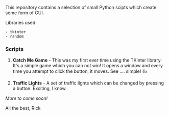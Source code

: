 This repository contains a selection of small Python scipts which create some form of GUI. 

Libraries used:
```
- tkinter
- random
```

### Scripts 
1) **Catch Me Game** - This was my first ever time using the TKinter library.  It's a simple game which you can not win! It opens a window and every time you attempt to click the button, it moves. See .... simple! :+1:

2) **Traffic Lights** - A set of traffic lights which can be changed by pressing a button. Exciting, I know.

*More to come soon!*

All the best, 
Rick
